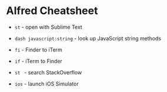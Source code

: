 # Alfred Cheatsheet

* `st` - open with Sublime Text

* `dash javascript:string` - look up JavaScript string methods

* `fi` - Finder to iTerm
* `if` - iTerm to Finder

* `st ` - search StackOverflow

* `ios` - launch iOS Simulator
